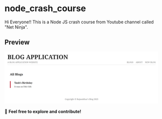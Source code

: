# node_crash_course

Hi Everyone!! This is a Node JS crash course from Youtube channel called "Net Ninja".

## Preview  
![Sample Blog Application](https://github.com/Rajasekhar1131997/node_crash_course/blob/main/Sample_Blog_Application.png)

🚀 **Feel free to explore and contribute!**  
